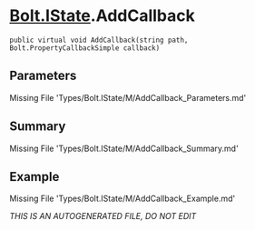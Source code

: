 # [Bolt.IState](Types/Bolt.IState.md).AddCallback
`public virtual void AddCallback(string path, Bolt.PropertyCallbackSimple callback)`
## Parameters
Missing File 'Types/Bolt.IState/M/AddCallback_Parameters.md'
## Summary
Missing File 'Types/Bolt.IState/M/AddCallback_Summary.md'
## Example
Missing File 'Types/Bolt.IState/M/AddCallback_Example.md'

*THIS IS AN AUTOGENERATED FILE, DO NOT EDIT*
